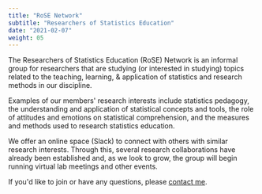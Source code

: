 ```yaml
---
title: "RoSE Network"
subtitle: "Researchers of Statistics Education"
date: "2021-02-07"
weight: 05
---
```




The Researchers of Statistics Education (RoSE) Network is an informal group for researchers that are studying (or interested in studying) topics related to the teaching, learning, & application of statistics and research methods in our discipline.

Examples of our members' research interests include statistics pedagogy, the understanding and application of statistical concepts and tools, the role of attitudes and emotions on statistical comprehension, and the measures and methods used to research statistics education.

We offer an online space (Slack) to connect with others with similar research interests. Through this, several research collaborations have already been established and, as we look to grow, the group will begin running virtual lab meetings and other events.

If you'd like to join or have any questions, please [contact me](#contact).
